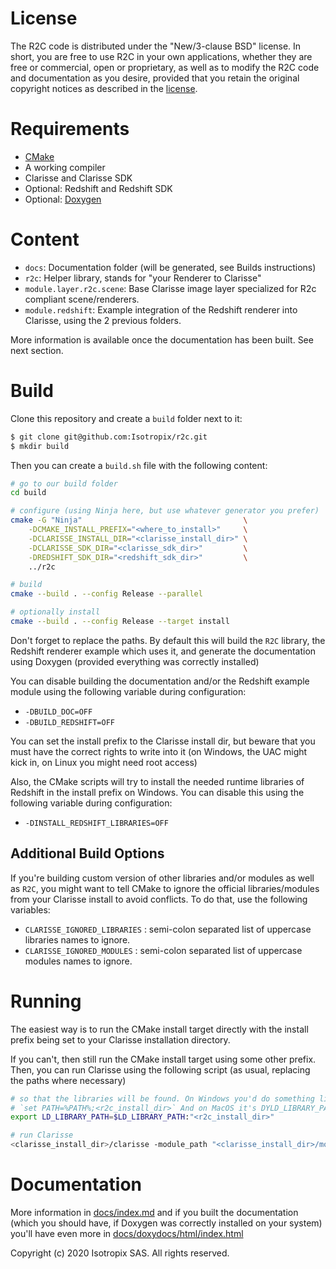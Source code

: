 # License

The R2C code is distributed under the "New/3-clause BSD" license. In short, you are free to use R2C
in your own applications, whether they are free or commercial, open or proprietary, as well as to modify
the R2C code and documentation as you desire, provided that you retain the original copyright notices as
described in the [license](./License.txt).

# Requirements

- [CMake](https://cmake.org/)
- A working compiler
- Clarisse and Clarisse SDK
- Optional: Redshift and Redshift SDK
- Optional: [Doxygen](https://www.doxygen.nl/download.html)

# Content

- `docs`: Documentation folder (will be generated, see Builds instructions)
- `r2c`: Helper library, stands for "your Renderer to Clarisse"
- `module.layer.r2c.scene`: Base Clarisse image layer specialized for R2c compliant scene/renderers.
- `module.redshift`: Example integration of the Redshift renderer into Clarisse, using the 2 previous folders.

More information is available once the documentation has been built. See next section.

# Build

Clone this repository and create a `build` folder next to it:

```sh
$ git clone git@github.com:Isotropix/r2c.git
$ mkdir build
```

Then you can create a `build.sh` file with the following content:

```sh
# go to our build folder
cd build

# configure (using Ninja here, but use whatever generator you prefer)
cmake -G "Ninja"                                    \
    -DCMAKE_INSTALL_PREFIX="<where_to_install>"     \
    -DCLARISSE_INSTALL_DIR="<clarisse_install_dir>" \
    -DCLARISSE_SDK_DIR="<clarisse_sdk_dir>"         \
    -DREDSHIFT_SDK_DIR="<redshift_sdk_dir>"         \
    ../r2c

# build
cmake --build . --config Release --parallel

# optionally install
cmake --build . --config Release --target install
```

Don't forget to replace the paths. By default this will build the `R2C`
library, the Redshift renderer example which uses it, and generate the
documentation using Doxygen (provided everything was correctly installed)

You can disable building the documentation and/or the Redshift example module using
the following variable during configuration:

- `-DBUILD_DOC=OFF`
- `-DBUILD_REDSHIFT=OFF`

You can set the install prefix to the Clarisse install dir, but beware that you must have the
correct rights to write into it (on Windows, the UAC might kick in, on Linux you might need root
access)

Also, the CMake scripts will try to install the needed runtime libraries of Redshift in the
install prefix on Windows. You can disable this using the following variable during configuration:

- `-DINSTALL_REDSHIFT_LIBRARIES=OFF`

## Additional Build Options

If you're building custom version of other libraries and/or modules as well as `R2C`, you might
want to tell CMake to ignore the official libraries/modules from your Clarisse install to avoid
conflicts. To do that, use the following variables:

- `CLARISSE_IGNORED_LIBRARIES` : semi-colon separated list of uppercase libraries names to ignore.
- `CLARISSE_IGNORED_MODULES` : semi-colon separated list of uppercase modules names to ignore.

# Running

The easiest way is to run the CMake install target directly with the install prefix
being set to your Clarisse installation directory.

If you can't, then still run the CMake install target using some other prefix. Then,
you can run Clarisse using the following script (as usual, replacing the paths where
necessary)

```sh
# so that the libraries will be found. On Windows you'd do something like
# `set PATH=%PATH%;<r2c_install_dir>` And on MacOS it's DYLD_LIBRARY_PATH
export LD_LIBRARY_PATH=$LD_LIBRARY_PATH:"<r2c_install_dir>"

# run Clarisse
<clarisse_install_dir>/clarisse -module_path "<clarisse_install_dir>/module" "<r2c_install_dir>/module"
```

# Documentation

More information in [docs/index.md](./docs/index.md) and if you built the documentation (which you should have,
if Doxygen was correctly installed on your system) you'll have even more in [docs/doxydocs/html/index.html](./docs/doxydocs/html/index.html)

Copyright (c) 2020 Isotropix SAS. All rights reserved.
